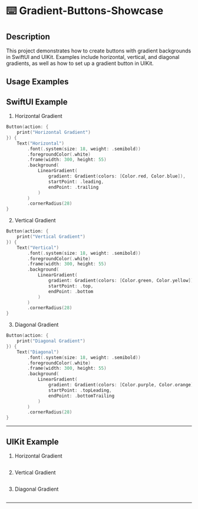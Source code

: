 ⌨️ Gradient-Buttons-Showcase
=====

## Description
This project demonstrates how to create buttons with gradient backgrounds in SwiftUI and UIKit. Examples include horizontal, vertical, and diagonal gradients, as well as how to set up a gradient button in UIKit.

Usage Examples
-----

## SwiftUI Example

1. Horizontal Gradient
```swift
Button(action: {
    print("Horizontal Gradient")
}) {
    Text("Horizontal")
        .font(.system(size: 18, weight: .semibold))
        .foregroundColor(.white)
        .frame(width: 300, height: 55)
        .background(
            LinearGradient(
                gradient: Gradient(colors: [Color.red, Color.blue]),
                startPoint: .leading,
                endPoint: .trailing
            )
        )
        .cornerRadius(28)
}

```

2. Vertical Gradient
```swift
Button(action: {
    print("Vertical Gradient")
}) {
    Text("Vertical")
        .font(.system(size: 18, weight: .semibold))
        .foregroundColor(.white)
        .frame(width: 300, height: 55)
        .background(
            LinearGradient(
                gradient: Gradient(colors: [Color.green, Color.yellow]),
                startPoint: .top,
                endPoint: .bottom
            )
        )
        .cornerRadius(28)
}
```

3. Diagonal Gradient
```swift
Button(action: {
    print("Diagonal Gradient")
}) {
    Text("Diagonal")
        .font(.system(size: 18, weight: .semibold))
        .foregroundColor(.white)
        .frame(width: 300, height: 55)
        .background(
            LinearGradient(
                gradient: Gradient(colors: [Color.purple, Color.orange]),
                startPoint: .topLeading,
                endPoint: .bottomTrailing
            )
        )
        .cornerRadius(28)
}
```
-----

## UIKit Example


1. Horizontal Gradient
```swift 

```

2. Vertical Gradient
```swift

```

3. Diagonal Gradient
```swift

```


-----

